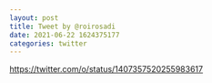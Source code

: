 ```yaml
--- 
layout: post 
title: Tweet by @roirosadi 
date: 2021-06-22 1624375177 
categories: twitter 
--- 
```

https://twitter.com/o/status/1407357520255983617